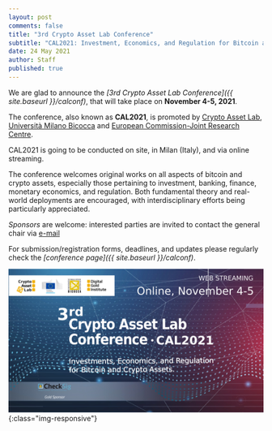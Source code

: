 ```yaml
---
layout: post
comments: false
title: "3rd Crypto Asset Lab Conference"
subtitle: "CAL2021: Investment, Economics, and Regulation for Bitcoin and Crypto Assets"
date: 24 May 2021
author: Staff
published: true
---
```


We are glad to announce the
_[3rd Crypto Asset Lab Conference]({{ site.baseurl }}/calconf)_,
that will take place on __November 4-5, 2021__.

The conference, also known as __CAL2021__, is promoted by [Crypto Asset Lab](https://cryptoassetlab.diseade.unimib.it/), [Università Milano Bicocca](https://www.unimib.it/) and [European Commission-Joint Research Centre](https://ec.europa.eu/knowledge4policy/organisation/jrc-joint-research-centre_en).

CAL2021 is going to be conducted on site, in Milan (Italy), and via online streaming.

The conference welcomes original
works on all aspects of bitcoin and crypto assets,
especially those pertaining to investment, banking, finance,
monetary economics, and regulation.
Both fundamental theory and real-world deployments are encouraged,
with interdisciplinary efforts being particularly appreciated.

*Sponsors* are welcome:
interested parties are invited to contact the general chair via
[e-mail](mailto:cryptoassetlab+conf2020-chairs@unimib.it)

For submission/registration forms, deadlines, and updates
please regularly check the _[conference page]({{ site.baseurl }}/calconf)_.

![CAL2021](/img/cal2021/cal2021.jpg){:class="img-responsive"}
